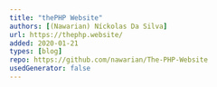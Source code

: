 ```yaml
---
title: "thePHP Website"
authors: [(Nawarian) Níckolas Da Silva]
url: https://thephp.website/
added: 2020-01-21
types: [blog]
repo: https://github.com/nawarian/The-PHP-Website
usedGenerator: false
---
```


